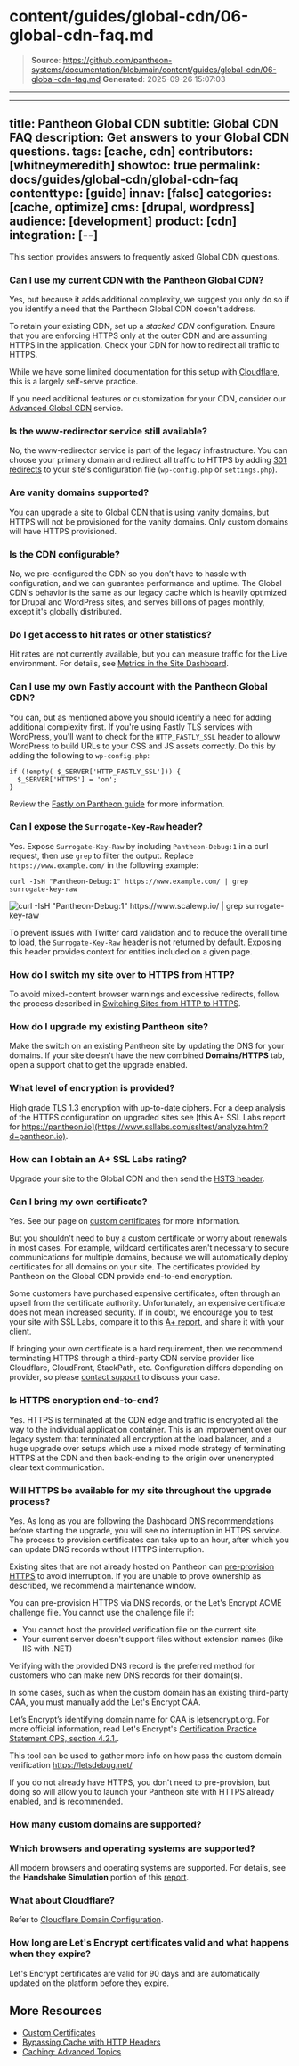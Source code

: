 # content/guides/global-cdn/06-global-cdn-faq.md

> **Source**: https://github.com/pantheon-systems/documentation/blob/main/content/guides/global-cdn/06-global-cdn-faq.md
> **Generated**: 2025-09-26 15:07:03

---

---
title: Pantheon Global CDN
subtitle: Global CDN FAQ
description: Get answers to your Global CDN questions.
tags: [cache, cdn]
contributors: [whitneymeredith]
showtoc: true
permalink: docs/guides/global-cdn/global-cdn-faq
contenttype: [guide]
innav: [false]
categories: [cache, optimize]
cms: [drupal, wordpress]
audience: [development]
product: [cdn]
integration: [--]
---

This section provides answers to frequently asked Global CDN questions.

### Can I use my current CDN with the Pantheon Global CDN?

Yes, but because it adds additional complexity, we suggest you only do so if you identify a need that the Pantheon Global CDN doesn't address.

To retain your existing CDN, set up a *stacked CDN* configuration. Ensure that you are enforcing HTTPS only at the outer CDN and are assuming HTTPS in the application. Check your CDN for how to redirect all traffic to HTTPS.

While we have some limited documentation for this setup with [Cloudflare](/cloudflare#option-2-use-cloudflares-cdn-stacked-on-top-of-pantheons-global-cdn), this is a largely self-serve practice.

If you need additional features or customization for your CDN, consider our [Advanced Global CDN](/guides/professional-services/advanced-global-cdn) service.

### Is the www-redirector service still available?

No, the www-redirector service is part of the legacy infrastructure. You can choose your primary domain and redirect all traffic to HTTPS by adding [301 redirects](/guides/launch/redirects) to your site's configuration file (`wp-config.php` or `settings.php`).

### Are vanity domains supported?

You can upgrade a site to Global CDN that is using [vanity domains](/guides/domains/vanity-domains), but HTTPS will not be provisioned for the vanity domains. Only custom domains will have HTTPS provisioned.

### Is the CDN configurable?

No, we pre-configured the CDN so you don’t have to hassle with configuration, and we can guarantee performance and uptime. The Global CDN's behavior is the same as our legacy cache which is heavily optimized for Drupal and WordPress sites, and serves billions of pages monthly, except it's globally distributed.

### Do I get access to hit rates or other statistics?

Hit rates are not currently available, but you can measure traffic for the Live environment. For details, see [Metrics in the Site Dashboard](/guides/account-mgmt/traffic).

### Can I use my own Fastly account with the Pantheon Global CDN?

You can, but as mentioned above you should identify a need for adding additional complexity first. If you're using Fastly TLS services with WordPress, you'll want to check for the `HTTP_FASTLY_SSL` header to alloww WordPress to build URLs to your CSS and JS assets correctly. Do this by adding the following to `wp-config.php`:

```php:title=wp-config.php
if (!empty( $_SERVER['HTTP_FASTLY_SSL'])) {
  $_SERVER['HTTPS'] = 'on';
}
```

Review the [Fastly on Pantheon guide](/guides/fastly-pantheon) for more information.

### Can I expose the `Surrogate-Key-Raw` header?

Yes. Expose `Surrogate-Key-Raw` by including `Pantheon-Debug:1` in a curl request, then use `grep` to filter the output. Replace `https://www.example.com/` in the following example:

```bash{promptUser: user}
curl -IsH "Pantheon-Debug:1" https://www.example.com/ | grep surrogate-key-raw
```

![curl -IsH "Pantheon-Debug:1" https://www.scalewp.io/ | grep surrogate-key-raw](../../../images/surrogate-key-raw-example.png)

To prevent issues with Twitter card validation and to reduce the overall time to load, the `Surrogate-Key-Raw` header is not returned by default. Exposing this header provides context for entities included on a given page.

### How do I switch my site over to HTTPS from HTTP?

To avoid mixed-content browser warnings and excessive redirects, follow the process described in [Switching Sites from HTTP to HTTPS](/http-to-https).

### How do I upgrade my existing Pantheon site?

Make the switch on an existing Pantheon site by updating the DNS for your domains. If your site doesn't have the new combined **Domains/HTTPS** tab, open a support chat to get the upgrade enabled.

### What level of encryption is provided?

High grade TLS 1.3 encryption with up-to-date ciphers. For a deep analysis of the HTTPS configuration on upgraded sites see [this A+ SSL Labs report for https://pantheon.io](https://www.ssllabs.com/ssltest/analyze.html?d=pantheon.io).

### How can I obtain an A+ SSL Labs rating?

Upgrade your site to the Global CDN and then send the [HSTS header](/pantheon-yml/#enforce-https--hsts).

### Can I bring my own certificate?

Yes. See our page on [custom certificates](/custom-certificates) for more information.

But you shouldn't need to buy a custom certificate or worry about renewals in most cases. For example, wildcard certificates aren't necessary to secure communications for multiple domains, because we will automatically deploy certificates for all domains on your site. The certificates provided by Pantheon on the Global CDN provide end-to-end encryption.

Some customers have purchased expensive certificates, often through an upsell from the certificate authority. Unfortunately, an expensive certificate does not mean increased security. If in doubt, we encourage you to test your site with SSL Labs, compare it to this [A+ report](https://www.ssllabs.com/ssltest/analyze.html?d=pantheon.io), and share it with your client.

If bringing your own certificate is a hard requirement, then we recommend terminating HTTPS through a third-party CDN service provider like Cloudflare, CloudFront, StackPath, etc. Configuration differs depending on provider, so please [contact support](/guides/support/contact-support/) to discuss your case.

### Is HTTPS encryption end-to-end?

Yes. HTTPS is terminated at the CDN edge and traffic is encrypted all the way to the individual application container. This is an improvement over our legacy system that terminated all encryption at the load balancer, and a huge upgrade over setups which use a mixed mode strategy of terminating HTTPS at the CDN and then back-ending to the origin over unencrypted clear text communication.

### Will HTTPS be available for my site throughout the upgrade process?

Yes. As long as you are following the Dashboard DNS recommendations before starting the upgrade, you will see no interruption in HTTPS service. The process to provision certificates can take up to an hour, after which you can update DNS records without HTTPS interruption.

Existing sites that are not already hosted on Pantheon can [pre-provision HTTPS](/guides/launch/domains/#avoid-https-interruption) to avoid interruption. If you are unable to prove ownership as described, we recommend a maintenance window.

<Alert title="Note" type="info">

You can pre-provision HTTPS via DNS records, or the Let's Encrypt ACME challenge file. You cannot use the challenge file if:

 - You cannot host the provided verification file on the current site.
 - Your current server doesn't support files without extension names (like IIS with .NET)

Verifying with the provided DNS record is the preferred method for customers who can make new DNS records for their domain(s).

In some cases, such as when the custom domain has an existing third-party CAA, you must manually add the Let's Encrypt CAA.

Let’s Encrypt’s identifying domain name for CAA is letsencrypt.org. For more official information, read Let's Encrypt's [Certification Practice Statement CPS, section 4.2.1.](https://letsencrypt.org/repository/).

This tool can be used to gather more info on how pass the custom domain verification https://letsdebug.net/

If you do not already have HTTPS, you don't need to pre-provision, but doing so will allow you to launch your Pantheon site with HTTPS already enabled, and is recommended.

</Alert>

### How many custom domains are supported?

<Partial file="tables/custom-domains-limit.md" />

### Which browsers and operating systems are supported?

All modern browsers and operating systems are supported. For details, see the **Handshake Simulation** portion of this [report](https://www.ssllabs.com/ssltest/analyze.html?d=pantheon.io).

### What about Cloudflare?

Refer to [Cloudflare Domain Configuration](/cloudflare).

### How long are Let's Encrypt certificates valid and what happens when they expire?

Let's Encrypt certificates are valid for 90 days and are automatically updated on the platform before they expire.

## More Resources

- [Custom Certificates](/custom-certificates#option-2-manually-managed-custom-certificates)
- [Bypassing Cache with HTTP Headers](/cache-control)
- [Caching: Advanced Topics](/caching-advanced-topics)